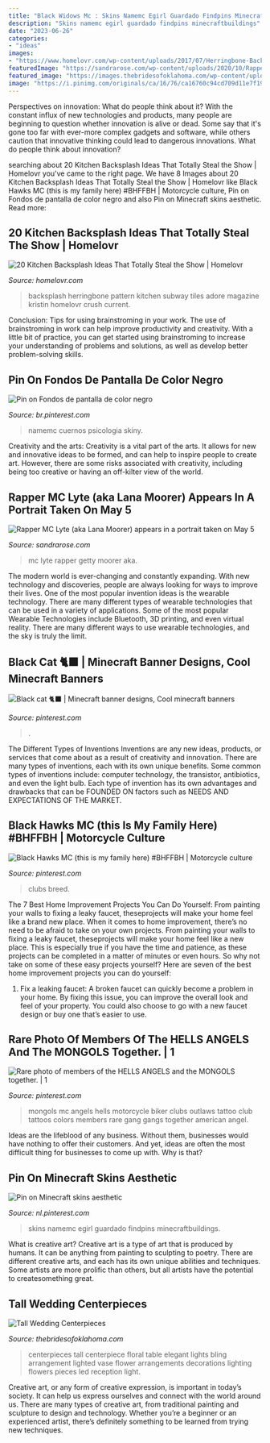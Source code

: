 ```yaml
---
title: "Black Widows Mc : Skins Namemc Egirl Guardado Findpins Minecraftbuildings"
description: "Skins namemc egirl guardado findpins minecraftbuildings"
date: "2023-06-26"
categories:
- "ideas"
images:
- "https://www.homelovr.com/wp-content/uploads/2017/07/Herringbone-Backsplash-Pattern.jpg"
featuredImage: "https://sandrarose.com/wp-content/uploads/2020/10/Rapper-MC-Lyte-GettyImages-1217270169.jpg"
featured_image: "https://images.thebridesofoklahoma.com/wp-content/uploads/blog/13897/The-Floral-Touch---Andrea-Murphy.jpg"
image: "https://i.pinimg.com/originals/ca/16/76/ca16760c94cd709d11e7f198a5f0ac4f.png"
---
```



Perspectives on innovation: What do people think about it?
With the constant influx of new technologies and products, many people are beginning to question whether innovation is alive or dead. Some say that it's gone too far with ever-more complex gadgets and software, while others caution that innovative thinking could lead to dangerous innovations. What do people think about innovation?

	

		
searching about 20 Kitchen Backsplash Ideas That Totally Steal the Show | Homelovr you've came to the right page. We have 8 Images about 20 Kitchen Backsplash Ideas That Totally Steal the Show | Homelovr like Black Hawks MC (this is my family here) #BHFFBH | Motorcycle culture, Pin on Fondos de pantalla de color negro and also Pin on Minecraft skins aesthetic. Read more:
		
    
## 20 Kitchen Backsplash Ideas That Totally Steal The Show | Homelovr

<img loading=lazy src="https://www.homelovr.com/wp-content/uploads/2017/07/Herringbone-Backsplash-Pattern.jpg" onerror="this.onerror=null;this.src='https://tse1.mm.bing.net/th?id=OIP.FqB2IEkWYfMGD4R7C48MnAHaKJ&amp;pid=15.1';" alt="20 Kitchen Backsplash Ideas That Totally Steal the Show | Homelovr">

_Source: homelovr.com_

>backsplash herringbone pattern kitchen subway tiles adore magazine kristin homelovr crush current. 

	

Conclusion: Tips for using brainstroming in your work.
The use of brainstroming in work can help improve productivity and creativity. With a little bit of practice, you can get started using brainstroming to increase your understanding of problems and solutions, as well as develop better problem-solving skills.

    
## Pin On Fondos De Pantalla De Color Negro

<img loading=lazy src="https://i.pinimg.com/originals/ca/16/76/ca16760c94cd709d11e7f198a5f0ac4f.png" onerror="this.onerror=null;this.src='https://tse4.mm.bing.net/th?id=OIP.J6L-Lpze3Kd9YdSzhX9wXwAAAA&amp;pid=15.1';" alt="Pin on Fondos de pantalla de color negro">

_Source: br.pinterest.com_

>namemc cuernos psicologia skiny. 

	

Creativity and the arts:
Creativity is a vital part of the arts. It allows for new and innovative ideas to be formed, and can help to inspire people to create art. However, there are some risks associated with creativity, including being too creative or having an off-kilter view of the world.

    
## Rapper MC Lyte (aka Lana Moorer) Appears In A Portrait Taken On May 5

<img loading=lazy src="https://sandrarose.com/wp-content/uploads/2020/10/Rapper-MC-Lyte-GettyImages-1217270169.jpg" onerror="this.onerror=null;this.src='https://tse4.mm.bing.net/th?id=OIP.t0wrZyno7c_EU9AnHY9nQAHaK7&amp;pid=15.1';" alt="Rapper MC Lyte (aka Lana Moorer) appears in a portrait taken on May 5">

_Source: sandrarose.com_

>mc lyte rapper getty moorer aka. 

	

The modern world is ever-changing and constantly expanding. With new technology and discoveries, people are always looking for ways to improve their lives. One of the most popular invention ideas is the wearable technology. There are many different types of wearable technologies that can be used in a variety of applications. Some of the most popular Wearable Technologies include Bluetooth, 3D printing, and even virtual reality. There are many different ways to use wearable technologies, and the sky is truly the limit.

    
## Black Cat 🐈‍⬛ | Minecraft Banner Designs, Cool Minecraft Banners

<img loading=lazy src="https://i.pinimg.com/736x/3f/1a/39/3f1a392ad7422c71c48617549abbb241.jpg" onerror="this.onerror=null;this.src='https://tse1.mm.bing.net/th?id=OIP.f5iKzg3G8oOjB3mj0BUwrgHaGj&amp;pid=15.1';" alt="Black cat 🐈‍⬛ | Minecraft banner designs, Cool minecraft banners">

_Source: pinterest.com_

>. 

	

The Different Types of Inventions
Inventions are any new ideas, products, or services that come about as a result of creativity and innovation. There are many types of inventions, each with its own unique benefits. Some common types of inventions include: computer technology, the transistor, antibiotics, and even the light bulb. Each type of invention has its own advantages and drawbacks that can be FOUNDED ON factors such as NEEDS AND EXPECTATIONS OF THE MARKET.

    
## Black Hawks MC (this Is My Family Here) #BHFFBH | Motorcycle Culture

<img loading=lazy src="https://i.pinimg.com/736x/50/6a/a9/506aa99a80604925668f915c6a01ff62--my-family-hawks.jpg" onerror="this.onerror=null;this.src='https://tse3.mm.bing.net/th?id=OIP.-oyKOeCnXpeLF4V4DluOPAHaLC&amp;pid=15.1';" alt="Black Hawks MC (this is my family here) #BHFFBH | Motorcycle culture">

_Source: pinterest.com_

>clubs breed. 

	

The 7 Best Home Improvement Projects You Can Do Yourself: From painting your walls to fixing a leaky faucet, theseprojects will make your home feel like a brand new place.
When it comes to home improvement, there’s no need to be afraid to take on your own projects. From painting your walls to fixing a leaky faucet, theseprojects will make your home feel like a new place. This is especially true if you have the time and patience, as these projects can be completed in a matter of minutes or even hours. So why not take on some of these easy projects yourself? Here are seven of the best home improvement projects you can do yourself: 
1. Fix a leaking faucet: A broken faucet can quickly become a problem in your home. By fixing this issue, you can improve the overall look and feel of your property. You could also choose to go with a new faucet design or buy one that’s easier to use.


    
## Rare Photo Of Members Of The HELLS ANGELS And The MONGOLS Together. | 1

<img loading=lazy src="https://i.pinimg.com/736x/60/3f/78/603f7811d426664682e385bd65c360ae--biker-clubs-motorcycle-clubs.jpg?b=t" onerror="this.onerror=null;this.src='https://tse1.mm.bing.net/th?id=OIP.PWcGNoZEdgvjoBNjuzfpdQHaK8&amp;pid=15.1';" alt="Rare photo of members of the HELLS ANGELS and the MONGOLS together. | 1">

_Source: pinterest.com_

>mongols mc angels hells motorcycle biker clubs outlaws tattoo club tattoos colors members rare gang gangs together american angel. 

	

Ideas are the lifeblood of any business. Without them, businesses would have nothing to offer their customers. And yet, ideas are often the most difficult thing for businesses to come up with. Why is that?

    
## Pin On Minecraft Skins Aesthetic

<img loading=lazy src="https://i.pinimg.com/736x/6b/a0/32/6ba032626ab0c1e0fbdb7d2c1819866b.jpg" onerror="this.onerror=null;this.src='https://tse3.mm.bing.net/th?id=OIP.WAmtIWPu4W0-wcAEH3CSHwAAAA&amp;pid=15.1';" alt="Pin on Minecraft skins aesthetic">

_Source: nl.pinterest.com_

>skins namemc egirl guardado findpins minecraftbuildings. 

	

What is creative art?
Creative art is a type of art that is produced by humans. It can be anything from painting to sculpting to poetry. There are different creative arts, and each has its own unique abilities and techniques. Some artists are more prolific than others, but all artists have the potential to createsomething great.

    
## Tall Wedding Centerpieces

<img loading=lazy src="https://images.thebridesofoklahoma.com/wp-content/uploads/blog/13897/The-Floral-Touch---Andrea-Murphy.jpg" onerror="this.onerror=null;this.src='https://tse3.mm.bing.net/th?id=OIP.WGgwCt_c0yOIjt4tfEtfagHaKX&amp;pid=15.1';" alt="Tall Wedding Centerpieces">

_Source: thebridesofoklahoma.com_

>centerpieces tall centerpiece floral table elegant lights bling arrangement lighted vase flower arrangements decorations lighting flowers pieces led reception light. 

	

Creative art, or any form of creative expression, is important in today’s society. It can help us express ourselves and connect with the world around us. There are many types of creative art, from traditional painting and sculpture to design and technology. Whether you’re a beginner or an experienced artist, there’s definitely something to be learned from trying new techniques.

